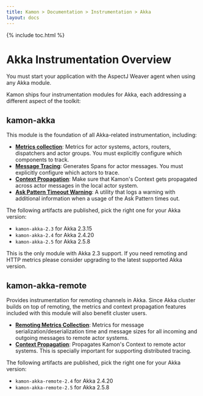 ```yaml
---
title: Kamon > Documentation > Instrumentation > Akka
layout: docs
---
```


{% include toc.html %}

Akka Instrumentation Overview
=============================

<p class="alert alert-info">
You must start your application with the AspectJ Weaver agent when using any Akka module.
</p>

Kamon ships four instrumentation modules for Akka, each addressing a different aspect of the toolkit:


## kamon-akka

This module is the foundation of all Akka-related instrumentation, including:

* __[Metrics collection][metrics]__: Metrics for actor systems, actors, routers, dispatchers and actor groups. You must
  explicitly configure which components to track.
* __[Message Tracing][tracing]__: Generates Spans for actor messages. You must explicitly configure which actors to
  trace.
* __[Context Propagation][context]__: Make sure that Kamon's Context gets propagated across actor messages in the local
  actor system.
* __[Ask Pattern Timeout Warning][ask-pattern-warning]__: A utility that logs a warning with additional information when
  a usage of the Ask Pattern times out.

The following artifacts are published, pick the right one for your Akka version:

  * `kamon-akka-2.3` for Akka 2.3.15
  * `kamon-akka-2.4` for Akka 2.4.20
  * `kamon-akka-2.5` for Akka 2.5.8

<p class="alert alert-warning">
This is the only module with Akka 2.3 support. If you need remoting and HTTP metrics please consider upgrading to the
latest supported Akka version.
</p>

## kamon-akka-remote

Provides instrumentation for remoting channels in Akka. Since Akka cluster builds on top of remoting, the metrics and
context propagation features included with this module will also benefit cluster users.

* __[Remoting Metrics Collection][remoting-metrics]__: Metrics for message serialization/deserialization time and
  message sizes for all incoming and outgoing messages to remote actor systems.
* __[Context Propagation][context]__: Propagates Kamon's Context to remote actor systems. This is specially important
  for supporting distributed tracing.

The following artifacts are published, pick the right one for your Akka version:

  * `kamon-akka-remote-2.4` for Akka 2.4.20
  * `kamon-akka-remote-2.5` for Akka 2.5.8


[metrics]: ./metrics/
[context]: ./context-propagation/
[tracing]: ./tracing/
[ask-pattern-warning]: ./ask-pattern-timeout-warning/
[remoting-metrics]: ./metrics/#remoting-metrics
